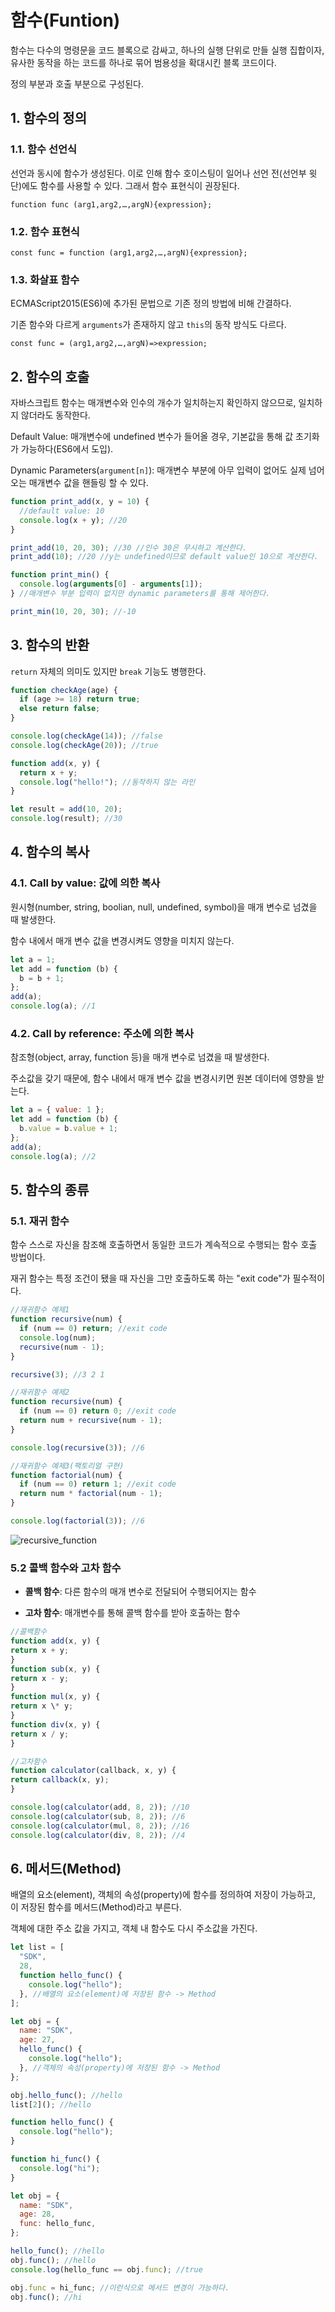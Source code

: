 # 함수(Funtion)

함수는 다수의 명령문을 코드 블록으로 감싸고, 하나의 실행 단위로 만들 실행 집합이자, 유사한 동작을 하는 코드를 하나로 묶어 범용성을 확대시킨 블록 코드이다.

정의 부분과 호출 부분으로 구성된다.

## 1. 함수의 정의

### 1.1. 함수 선언식

선언과 동시에 함수가 생성된다. 이로 인해 함수 호이스팅이 일어나 선언 전(선언부 윗단)에도 함수를 사용할 수 있다. 그래서 함수 표현식이 권장된다.

`function func (arg1,arg2,…,argN){expression};`

### 1.2. 함수 표현식

`const func = function (arg1,arg2,…,argN){expression};`

### 1.3. 화살표 함수

ECMAScript2015(ES6)에 추가된 문법으로 기존 정의 방법에 비해 간결하다.

기존 함수와 다르게 `arguments`가 존재하지 않고 `this`의 동작 방식도 다르다.

`const func = (arg1,arg2,…,argN)=>expression;`

## 2. 함수의 호출

자바스크립트 함수는 매개변수와 인수의 개수가 일치하는지 확인하지 않으므로, 일치하지 않더라도 동작한다.

Default Value: 매개변수에 undefined 변수가 들어올 경우, 기본값을 통해 값 초기화가 가능하다(ES6에서 도입).

Dynamic Parameters(`argument[n]`): 매개변수 부분에 아무 입력이 없어도 실제 넘어오는 매개변수 값을 핸들링 할 수 있다.

```javascript
function print_add(x, y = 10) {
  //default value: 10
  console.log(x + y); //20
}

print_add(10, 20, 30); //30 //인수 30은 무시하고 계산한다.
print_add(10); //20 //y는 undefined이므로 default value인 10으로 계산한다.

function print_min() {
  console.log(arguments[0] - arguments[1]);
} //매개변수 부분 입력이 없지만 dynamic parameters를 통해 제어한다.

print_min(10, 20, 30); //-10
```

## 3. 함수의 반환

`return` 자체의 의미도 있지만 `break` 기능도 병행한다.

```javascript
function checkAge(age) {
  if (age >= 18) return true;
  else return false;
}

console.log(checkAge(14)); //false
console.log(checkAge(20)); //true
```

```javascript
function add(x, y) {
  return x + y;
  console.log("hello!"); //동작하지 않는 라인
}

let result = add(10, 20);
console.log(result); //30
```

## 4. 함수의 복사

### 4.1. Call by value: 값에 의한 복사

원시형(number, string, boolian, null, undefined, symbol)을 매개 변수로 넘겼을 때 발생한다.

함수 내에서 매개 변수 값을 변경시켜도 영향을 미치지 않는다.

```javascript
let a = 1;
let add = function (b) {
  b = b + 1;
};
add(a);
console.log(a); //1
```

### 4.2. Call by reference: 주소에 의한 복사

참조형(object, array, function 등)을 매개 변수로 넘겼을 때 발생한다.

주소값을 갖기 때문에, 함수 내에서 매개 변수 값을 변경시키면 원본 데이터에 영향을 받는다.

```javascript
let a = { value: 1 };
let add = function (b) {
  b.value = b.value + 1;
};
add(a);
console.log(a); //2
```

## 5. 함수의 종류

### 5.1. 재귀 함수

함수 스스로 자신을 참조해 호출하면서 동일한 코드가 계속적으로 수행되는 함수 호출 방법이다.

재귀 함수는 특정 조건이 됐을 때 자신을 그만 호출하도록 하는 "exit code"가 필수적이다.

```javascript
//재귀함수 예제1
function recursive(num) {
  if (num == 0) return; //exit code
  console.log(num);
  recursive(num - 1);
}

recursive(3); //3 2 1
```

```javascript
//재귀함수 예제2
function recursive(num) {
  if (num == 0) return 0; //exit code
  return num + recursive(num - 1);
}

console.log(recursive(3)); //6
```

```javascript
//재귀함수 예제3(팩토리얼 구현)
function factorial(num) {
  if (num == 0) return 1; //exit code
  return num * factorial(num - 1);
}

console.log(factorial(3)); //6
```

![recursive_function](/img/recursive_function.png)

### 5.2 콜백 함수와 고차 함수

- **콜백 함수**: 다른 함수의 매개 변수로 전달되어 수행되어지는 함수

- **고차 함수**: 매개변수를 통해 콜백 함수를 받아 호출하는 함수

```javascript
//콜백함수
function add(x, y) {
return x + y;
}
function sub(x, y) {
return x - y;
}
function mul(x, y) {
return x \* y;
}
function div(x, y) {
return x / y;
}

//고차함수
function calculator(callback, x, y) {
return callback(x, y);
}

console.log(calculator(add, 8, 2)); //10
console.log(calculator(sub, 8, 2)); //6
console.log(calculator(mul, 8, 2)); //16
console.log(calculator(div, 8, 2)); //4
```

## 6. 메서드(Method)

배열의 요소(element), 객체의 속성(property)에 함수를 정의하여 저장이 가능하고, 이 저장된 함수를 메서드(Method)라고 부른다.

객체에 대한 주소 값을 가지고, 객체 내 함수도 다시 주소값을 가진다.

```javascript
let list = [
  "SDK",
  28,
  function hello_func() {
    console.log("hello");
  }, //배열의 요소(element)에 저장된 함수 -> Method
];

let obj = {
  name: "SDK",
  age: 27,
  hello_func() {
    console.log("hello");
  }, //객체의 속성(property)에 저장된 함수 -> Method
};

obj.hello_func(); //hello
list[2](); //hello
```

```javascript
function hello_func() {
  console.log("hello");
}

function hi_func() {
  console.log("hi");
}

let obj = {
  name: "SDK",
  age: 28,
  func: hello_func,
};

hello_func(); //hello
obj.func(); //hello
console.log(hello_func == obj.func); //true

obj.func = hi_func; //이런식으로 메서드 변경이 가능하다.
obj.func(); //hi
```
